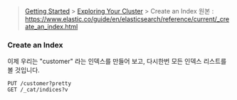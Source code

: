 > [Getting Started](https://github.com/sungjunyoung/elasticsearch_doc_ko/tree/master/Getting%20Started) > [Exploring Your Cluster](https://github.com/sungjunyoung/elasticsearch_doc_ko/tree/master/1.%20Getting%20Started/3.%20Exploring%20Your%20Cluster) > Create an Index
> 원본 : https://www.elastic.co/guide/en/elasticsearch/reference/current/_create_an_index.html


### Create an Index

이제 우리는 "customer" 라는 인덱스를 만들어 보고, 다시한번 모든 인덱스 리스트를 볼 것입니다.
```
PUT /customer?pretty
GET /_cat/indices?v
```
